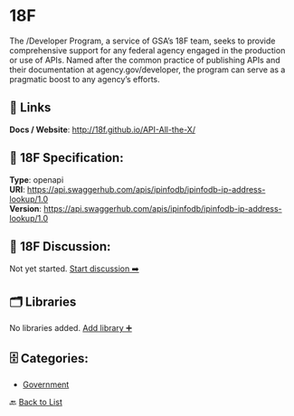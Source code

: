 # 18F

The /Developer Program, a service of GSA’s 18F team, seeks to provide comprehensive support for any federal agency engaged in the production or use of APIs. Named after the common practice of publishing APIs and their documentation at agency.gov/developer, the program can serve as a pragmatic boost to any agency’s efforts.

##  🔗 Links
**Docs / Website**: http://18f.github.io/API-All-the-X/

## 🧬 18F Specification:
**Type**: openapi  
**URI**: https://api.swaggerhub.com/apis/ipinfodb/ipinfodb-ip-address-lookup/1.0  
**Version**: https://api.swaggerhub.com/apis/ipinfodb/ipinfodb-ip-address-lookup/1.0

## 💬 18F Discussion:
Not yet started. [Start discussion ➡️](https://github.com/apis-list/apis-list/discussions/new)

## 🗂️ Libraries

No libraries added. [Add library ➕](https://github.com/apis-list/apis-list/edit/main/apis.yaml#1)    


## 🗄️ Categories:
- [Government](https://github.com/apis-list/apis-list#government-)

🔙  [Back to List](https://github.com/apis-list/apis-list)
